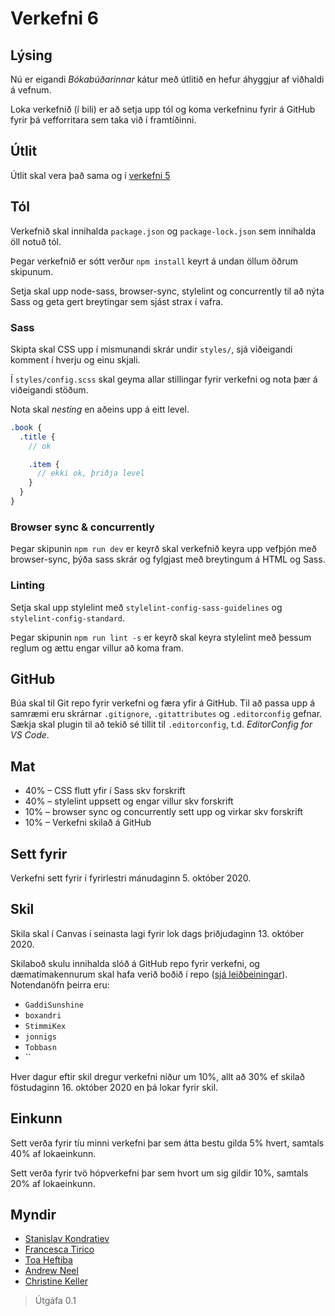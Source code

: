 # Verkefni 6

## Lýsing

Nú er eigandi _Bókabúðarinnar_ kátur með útlitið en hefur áhyggjur af viðhaldi á vefnum.

Loka verkefnið (í bili) er að setja upp tól og koma verkefninu fyrir á GitHub fyrir þá vefforritara sem taka við í framtíðinni.

## Útlit

Útlit skal vera það sama og í [verkefni 5](https://github.com/vefforritun/vef1-2020-v5/)

## Tól

Verkefnið skal innihalda `package.json` og `package-lock.json` sem innihalda öll notuð tól.

Þegar verkefnið er sótt verður `npm install` keyrt á undan öllum öðrum skipunum.

Setja skal upp node-sass, browser-sync, stylelint og concurrently til að nýta Sass og geta gert breytingar sem sjást strax í vafra.

### Sass

Skipta skal CSS upp í mismunandi skrár undir `styles/`, sjá viðeigandi komment í hverju og einu skjali.

Í `styles/config.scss` skal geyma allar stillingar fyrir verkefni og nota þær á viðeigandi stöðum.

Nota skal _nesting_ en aðeins upp á eitt level.

```scss
.book {
  .title {
    // ok

    .item {
      // ekki ok, þriðja level
    }
  }
}
```

### Browser sync & concurrently

Þegar skipunin `npm run dev` er keyrð skal verkefnið keyra upp vefþjón með browser-sync, þýða sass skrár og fylgjast með breytingum á HTML og Sass.

### Linting

Setja skal upp stylelint með `stylelint-config-sass-guidelines` og `stylelint-config-standard`.

Þegar skipunin `npm run lint -s` er keyrð skal keyra stylelint með þessum reglum og ættu engar villur að koma fram.

## GitHub

Búa skal til Git repo fyrir verkefni og færa yfir á GitHub. Til að passa upp á samræmi eru skrárnar `.gitignore`, `.gitattributes` og `.editorconfig` gefnar. Sækja skal plugin til að tekið sé tillit til `.editorconfig`, t.d. _EditorConfig for VS Code_.

## Mat

* 40% – CSS flutt yfir í Sass skv forskrift
* 40% – stylelint uppsett og engar villur skv forskrift
* 10% – browser sync og concurrently sett upp og virkar skv forskrift
* 10% – Verkefni skilað á GitHub

## Sett fyrir

Verkefni sett fyrir í fyrirlestri mánudaginn 5. október 2020.

## Skil

Skila skal í Canvas í seinasta lagi fyrir lok dags þriðjudaginn 13. október 2020.

Skilaboð skulu innihalda slóð á GitHub repo fyrir verkefni, og dæmatímakennurum skal hafa verið boðið í repo ([sjá leiðbeiningar](https://docs.github.com/en/free-pro-team@latest/github/setting-up-and-managing-your-github-user-account/inviting-collaborators-to-a-personal-repository)). Notendanöfn þeirra eru:

* `GaddiSunshine`
* `boxandri`
* `StimmiKex`
* `jonnigs`
* `Tobbasn`
* ``

Hver dagur eftir skil dregur verkefni niður um 10%, allt að 30% ef skilað föstudaginn 16. október 2020 en þá lokar fyrir skil.

## Einkunn

Sett verða fyrir tíu minni verkefni þar sem átta bestu gilda 5% hvert, samtals 40% af lokaeinkunn.

Sett verða fyrir tvö hópverkefni þar sem hvort um sig gildir 10%, samtals 20% af lokaeinkunn.

## Myndir

* [Stanislav Kondratiev](https://unsplash.com/@technobulka)
* [Francesca Tirico](https://unsplash.com/@fra99)
* [Toa Heftiba](https://unsplash.com/@heftiba)
* [Andrew Neel](https://unsplash.com/@andrewtneel)
* [Christine Keller](https://unsplash.com/@christinekeller)

> Útgáfa 0.1
